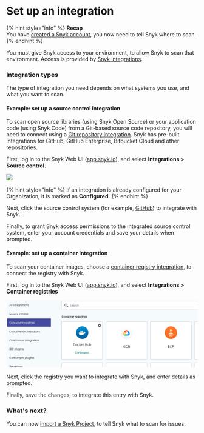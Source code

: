 # Set up an integration

{% hint style="info" %}
**Recap**\
You have [created a Snyk account](create-a-snyk-account.md), you now need to tell Snyk where to scan.
{% endhint %}

You must give Snyk access to your environment, to allow Snyk to scan that environment. Access is provided by [Snyk integrations](../../integrations/).

### Integration types

The type of integration you need depends on what systems you use, and what you want to scan.

#### Example: set up a source control integration

To scan open source libraries (using Snyk Open Source) or your application code (using Snyk Code) from a Git-based source code repository, you will need to connect using a [Git repository integration](../../integrations/git-repository-scm-integrations/). Snyk has pre-built integrations for GitHub, GitHub Enterprise, Bitbucket Cloud and other repositories.&#x20;

First, log in to the Snyk Web UI ([app.snyk.io](https://app.snyk.io)), and select **Integrations > Source control**.

![](<../../.gitbook/assets/Screenshot 2022-07-26 at 13.26.22.png>)

{% hint style="info" %}
If an integration is already configured for your Organization, it is marked as **Configured**.
{% endhint %}

Next, click the source control system (for example, [GitHub](../../integrations/git-repository-scm-integrations/github-integration.md)) to integrate with Snyk.

Finally, to grant Snyk access permissions to the integrated source control system, enter your account credentials and save your details when prompted.

#### Example: set up a container integration

To scan your container images, choose a [container registry integration](../../products/snyk-container/image-scanning-library/), to connect the registry with Snyk.

First, log in to the Snyk Web UI ([app.snyk.io](https://app.snyk.io)), and select **Integrations > Container registries**

![](<../../.gitbook/assets/Screenshot 2022-07-26 at 13.16.05.png>)

Next, click the registry you want to integrate with Snyk, and enter details as prompted.

Finally, save the changes, to integrate this entry with Snyk.

### What's next?

You can now [import a Snyk Project](../running-tests/import-a-project.md), to tell Snyk what to scan for issues.
